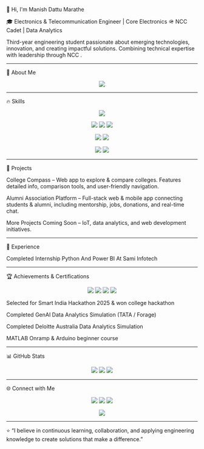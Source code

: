 👋 Hi, I'm Manish Dattu Marathe

🎓 Electronics & Telecommunication Engineer | Core Electronics
🪖 NCC Cadet | Data Analytics 

Third-year engineering student passionate about emerging technologies, innovation, and creating impactful solutions.
Combining technical expertise with leadership through NCC .


---

💼 About Me

<p align="center">
  <img src="https://readme-typing-svg.herokuapp.com?font=Fira+Code&size=22&pause=1000&color=FF69B4&width=650&lines=Hi+I'm+Manish+Dattu+Marathe;Electronics+%26+Telecommunication+Engineer;Data+Analytics+Enthusiast;NCC+Cadet+%7C+Web+Developer;Passionate+about+technology,+innovation,+and+impactful+solutions" />
</p>

---

🔥 Skills

<p align="center">
  <img src="https://skillicons.dev/icons?i=python,cpp,java,js,html,css,react,nodejs,mongodb,sql,arduino,matlab,git,powerbi,tableau" />
</p><p align="center">
  <img src="https://img.shields.io/badge/Programming-C%2B%2B-blueviolet?style=for-the-badge&logo=c%2B%2B&logoColor=white&labelColor=purple&animation=spin" />
  <img src="https://img.shields.io/badge/Python-FFDD00?style=for-the-badge&logo=python&logoColor=blue&labelColor=yellow&animation=spin" />
  <img src="https://img.shields.io/badge/Java-ED8B00?style=for-the-badge&logo=java&logoColor=white&labelColor=orange&animation=spin" />
</p><p align="center">
  <img src="https://img.shields.io/badge/Data_Analytics-PowerBI-yellow?style=for-the-badge&logo=power-bi&logoColor=black&labelColor=gold&animation=spin" />
  <img src="https://img.shields.io/badge/Tableau-FF6F61?style=for-the-badge&logo=tableau&logoColor=white&labelColor=red&animation=spin" />
</p><p align="center">
  <img src="https://img.shields.io/badge/IoT-Arduino-green?style=for-the-badge&logo=arduino&logoColor=white&labelColor=darkgreen&animation=spin" />
  <img src="https://img.shields.io/badge/Embedded_Systems-MATLAB-orange?style=for-the-badge&logo=matlab&logoColor=white&labelColor=darkorange&animation=spin" />
</p>

---

🧩 Projects

College Compass – Web app to explore & compare colleges. Features detailed info, comparison tools, and user-friendly navigation.

Alumni Association Platform – Full-stack web & mobile app connecting students & alumni, including mentorship, jobs, donations, and real-time chat.

More Projects Coming Soon – IoT, data analytics, and web development initiatives.


---

💼 Experience 

Completed Internship Python And Power BI At Sami Infotech

---

🏆 Achievements & Certifications

<p align="center">
  <img src="https://img.shields.io/badge/Smart%20India%20Hackathon-🏆-gradient?style=for-the-badge" />
  <img src="https://img.shields.io/badge/GenAI%20Data%20Analytics-📊-gradient?style=for-the-badge" />
  <img src="https://img.shields.io/badge/MATLAB-Onramp-FF8C00?style=for-the-badge&logo=matlab&logoColor=white" />
  <img src="https://img.shields.io/badge/Arduino-Course-00979D?style=for-the-badge&logo=arduino&logoColor=white" />
</p>

Selected for Smart India Hackathon 2025 & won college hackathon

Completed GenAI Data Analytics Simulation (TATA / Forage)

Completed Deloitte Australia Data Analytics Simulation

MATLAB Onramp & Arduino beginner course



---


📊 GitHub Stats

<p align="center">
  <img src="https://github-readme-stats.vercel.app/api?username=Xmanish8&show_icons=true&theme=radical&count_private=true" />
  <img src="https://github-readme-streak-stats.herokuapp.com/?user=Xmanish8&theme=radical" />
  <img src="https://github-readme-stats.vercel.app/api/top-langs/?username=Xmanish8&layout=compact&theme=radical" />
</p>  

---

🌐 Connect with Me

<p align="center">
  <a href="https://www.linkedin.com/in/xmanishmarathe"><img src="https://img.shields.io/badge/LinkedIn-0077B5?style=for-the-badge&logo=linkedin&logoColor=white" /></a>
  <a href="mailto:manishdattumarathe@gmail.com"><img src="https://img.shields.io/badge/Email-D14836?style=for-the-badge&logo=gmail&logoColor=white" /></a>
  <a href="https://portfolio-manishmarathe.lovable.app/"><img src="https://img.shields.io/badge/Portfolio-000000?style=for-the-badge&logo=google-chrome&logoColor=white" /></a>
</p><p align="center">
  <img src="https://visitor-badge.laobi.icu/badge?page_id=Xmanish8.Xmanish8" />
</p>

---

⭐ “I believe in continuous learning, collaboration, and applying engineering knowledge to create solutions that make a difference.”
